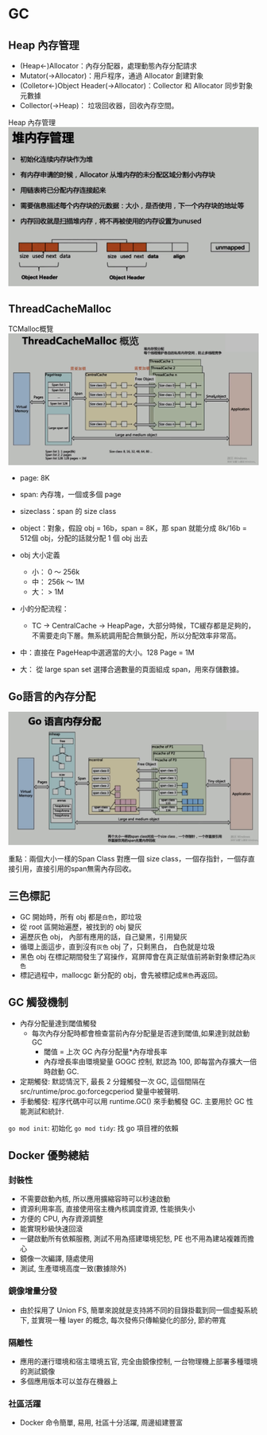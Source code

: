 # GC

## Heap 內存管理

- (Heap<-)Allocator：內存分配器，處理動態內存分配請求
- Mutator(->Allocator)：用戶程序，通過 Allocator 創建對象
- (Colletor<-)Object Header(->Allocator)：Collector 和 Allocator 同步對象元數據
- Collector(->Heap)： 垃圾回收器，回收內存空間。

Heap 內存管理
![Heap 內存管理](pic/Heap-manage.png)

## ThreadCacheMalloc

TCMalloc概覽
![TCMalloc概覽](pic/TCMalloc.png)

- page: 8K
- span: 內存塊，一個或多個 page
- sizeclass：span 的 size class
- object：對象，假設 obj = 16b，span = 8K，那 span 就能分成 8k/16b = 512個 obj，分配的話就分配 1 個 obj 出去

- obj 大小定義
  - 小： 0 ～ 256k
  - 中： 256k ～ 1M
  - 大： > 1M
- 小的分配流程：
  - TC -> CentralCache -> HeapPage，大部分時候，TC緩存都是足夠的，不需要走向下層。無系統調用配合無鎖分配，所以分配效率非常高。
- 中：直接在 PageHeap中選適當的大小。128 Page = 1M
- 大： 從 large span set 選擇合適數量的頁面組成 span，用來存儲數據。

## Go語言的內存分配

![Go語言的內存分配](pic/Go-mem.png)

重點：兩個大小一樣的Span Class 對應一個 size class，一個存指針，一個存直接引用，直接引用的span無需內存回收。

## 三色標記

- GC 開始時，所有 obj 都是`白色`，即垃圾
- 從 root 區開始遍歷，被找到的 obj 變灰
- 遍歷灰色 obj， 內部有應用的話，自己變黑，引用變灰
- 循環上面這步，直到沒有`灰色` obj 了，只剩黑白， 白色就是垃圾
- 黑色 obj 在標記期間發生了寫操作，寫屏障會在真正賦值前將新對象標記為`灰色`
- 標記過程中，mallocgc 新分配的 obj，會先被標記成`黑色`再返回。

## GC 觸發機制

- 內存分配量達到閾值觸發
  - 每次內存分配時都會檢查當前內存分配量是否達到閾值,如果達到就啟動 GC
    - 閾值 = 上次 GC 內存分配量*內存增長率
    - 內存增長率由環境變量 GOGC 控制, 默認為 100, 即每當內存擴大一倍時啟動 GC.
- 定期觸發: 默認情況下, 最長 2 分鐘觸發一次 GC, 這個間隔在 src/runtime/proc.go:forcegcperiod 變量中被聲明.
- 手動觸發: 程序代碼中可以用 runtime.GC() 來手動觸發 GC. 主要用於 GC 性能測試和統計.

`go mod init`: 初始化
`go mod tidy`: 找 go 項目裡的依賴

## Docker 優勢總結

### 封裝性

- 不需要啟動內核, 所以應用擴縮容時可以秒速啟動
- 資源利用率高, 直接使用宿主機內核調度資源, 性能損失小
- 方便的 CPU, 內存資源調整
- 能實現秒級快速回滾
- 一鍵啟動所有依賴服務, 測試不用為搭建環境犯愁, PE 也不用為建站複雜而擔心
- 鏡像一次編譯, 隨處使用
- 測試, 生產環境高度一致(數據除外)

### 鏡像增量分發

- 由於採用了 Union FS, 簡單來說就是支持將不同的目錄掛載到同一個虛擬系統下, 並實現一種 layer 的概念, 每次發佈只傳輸變化的部分, 節約帶寬

### 隔離性

- 應用的運行環境和宿主環境五官, 完全由鏡像控制, 一台物理機上部署多種環境的測試鏡像
- 多個應用版本可以並存在機器上
  
### 社區活躍

- Docker 命令簡單, 易用, 社區十分活躍, 周邊組建豐富
